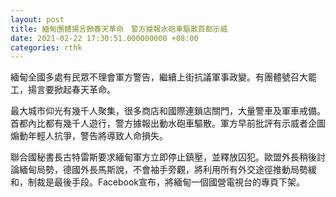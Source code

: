```yaml
---
layout: post
title: 緬甸團體揚言掀春天革命　警方據報水砲車驅散首都示威
date: 2021-02-22 17:30:51.000000000 +08:00
categories: rthk
---
```


緬甸全國多處有民眾不理會軍方警告，繼續上街抗議軍事政變。有團體號召大罷工，揚言要掀起春天革命。

最大城市仰光有幾千人聚集，很多商店和國際連鎖店關門，大量警車及軍車戒備。首都內比都有幾千人遊行，警方據報出動水砲車驅散。軍方早前批評有示威者企圖煽動年輕人抗爭，警告將導致人命損失。

聯合國秘書長古特雷斯要求緬甸軍方立即停止鎮壓，並釋放囚犯。歐盟外長稍後討論緬甸局勢，德國外長馬斯說，不會袖手旁觀，將利用所有外交途徑推動局勢緩和，制裁是最後手段。Facebook宣布，將緬甸一個國營電視台的專頁下架。
